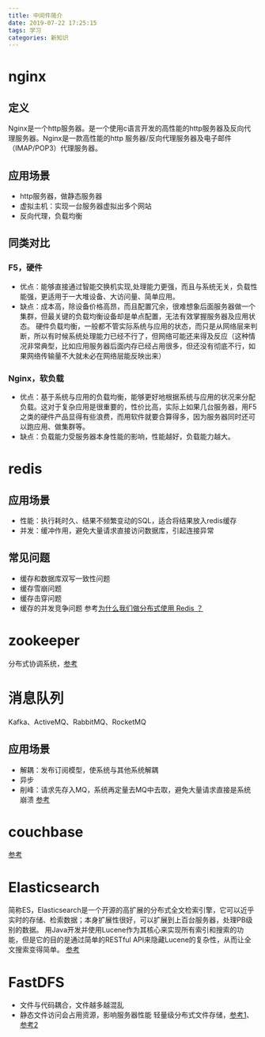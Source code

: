```yaml
---
title: 中间件简介
date: 2019-07-22 17:25:15
tags: 学习
categories: 新知识
---
```


# nginx
## 定义
Nginx是一个http服务器。是一个使用c语言开发的高性能的http服务器及反向代理服务器。Nginx是一款高性能的http 服务器/反向代理服务器及电子邮件（IMAP/POP3）代理服务器。

## 应用场景
- http服务器，做静态服务器
- 虚拟主机：实现一台服务器虚拟出多个网站
- 反向代理，负载均衡

## 同类对比
### F5，硬件
- 优点：能够直接通过智能交换机实现,处理能力更强，而且与系统无关，负载性能强，更适用于一大堆设备、大访问量、简单应用。
- 缺点：成本高，除设备价格高昂，而且配置冗余，很难想象后面服务器做一个集群，但最关键的负载均衡设备却是单点配置，无法有效掌握服务器及应用状态。
硬件负载均衡，一般都不管实际系统与应用的状态，而只是从网络层来判断，所以有时候系统处理能力已经不行了，但网络可能还来得及反应（这种情况非常典型，比如应用服务器后面内存已经占用很多，但还没有彻底不行，如果网络传输量不大就未必在网络层能反映出来）

### Nginx，软负载
- 优点：基于系统与应用的负载均衡，能够更好地根据系统与应用的状况来分配负载。这对于复杂应用是很重要的，性价比高，实际上如果几台服务器，用F5之类的硬件产品显得有些浪费，而用软件就要合算得多，因为服务器同时还可以跑应用、做集群等。
- 缺点：负载能力受服务器本身性能的影响，性能越好，负载能力越大。

# redis
## 应用场景
- 性能：执行耗时久、结果不频繁变动的SQL，适合将结果放入redis缓存
- 并发：缓冲作用，避免大量请求直接访问数据库，引起连接异常

## 常见问题
- 缓存和数据库双写一致性问题
- 缓存雪崩问题
- 缓存击穿问题
- 缓存的并发竞争问题
参考[为什么我们做分布式使用 Redis ？](https://zhuanlan.zhihu.com/p/50392209)

# zookeeper
分布式协调系统，[参考](https://www.zhihu.com/question/35139415)

# 消息队列
Kafka、ActiveMQ、RabbitMQ、RocketMQ
## 应用场景
- 解耦：发布订阅模型，使系统与其他系统解耦
- 异步
- 削峰：请求先存入MQ，系统再定量去MQ中去取，避免大量请求直接是系统崩溃
[参考](https://www.javazhiyin.com/22897.html)

# couchbase
[参考](https://juejin.im/post/5ad53562f265da238b7e7f3c)

# Elasticsearch
简称ES，Elasticsearch是一个开源的高扩展的分布式全文检索引擎，它可以近乎实时的存储、检索数据；本身扩展性很好，可以扩展到上百台服务器，处理PB级别的数据。 
用Java开发并使用Lucene作为其核心来实现所有索引和搜索的功能，但是它的目的是通过简单的RESTful API来隐藏Lucene的复杂性，从而让全文搜索变得简单。
[参考](https://my.oschina.net/90888/blog/1619325)

# FastDFS
- 文件与代码耦合，文件越多越混乱
- 静态文件访问会占用资源，影响服务器性能
轻量级分布式文件存储，[参考1](http://rdc.hundsun.com/portal/article/890.html)、[参考2](https://zhuanlan.zhihu.com/p/32798888)
